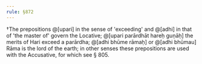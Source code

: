 ```yaml
---
rule: §872
---
```


†The prepositions @[upari] in the sense of 'exceeding' and @[adhi] in that of 'the master of' govern the Locative; @[upari parārdhāt hareḥ guṇāḥ] the merits of Hari exceed a parārdha; @[adhi bhūme rāmaḥ] or @[adhi bhūmau] Rāma is the lord of the earth; in other senses these prepositions are used with the Accusative, for which see § 805.